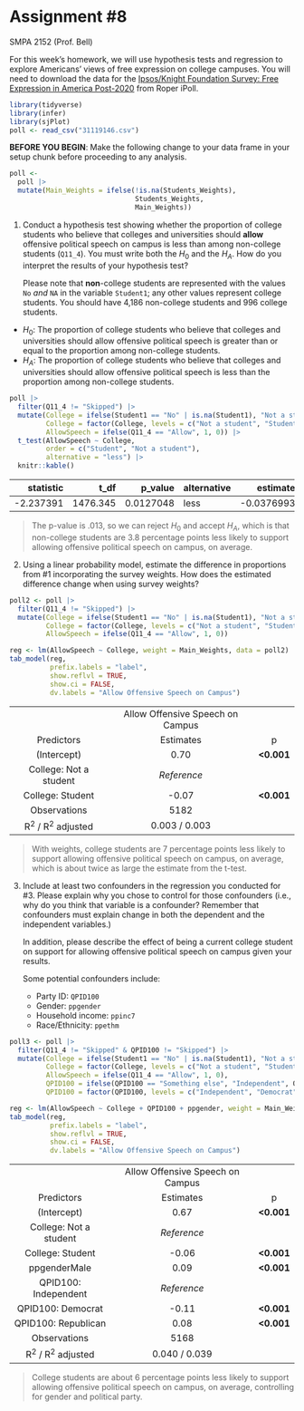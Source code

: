 # Assignment \#8
SMPA 2152 (Prof. Bell)

For this week’s homework, we will use hypothesis tests and regression to
explore Americans’ views of free expression on college campuses. You
will need to download the data for the [Ipsos/Knight Foundation Survey:
Free Expression in America
Post-2020](https://doi.org/10.25940/ROPER-31119146) from Roper iPoll.

``` r
library(tidyverse)
library(infer)
library(sjPlot)
poll <- read_csv("31119146.csv")
```

**BEFORE YOU BEGIN**: Make the following change to your data frame in
your setup chunk before proceeding to any analysis.

``` r
poll <- 
  poll |>
  mutate(Main_Weights = ifelse(!is.na(Students_Weights),
                               Students_Weights,
                               Main_Weights))
```

1.  Conduct a hypothesis test showing whether the proportion of college
    students who believe that colleges and universities should **allow**
    offensive political speech on campus is less than among non-college
    students (`Q11_4`). You must write both the $H_0$ and the $H_A$. How
    do you interpret the results of your hypothesis test?

    Please note that **non**-college students are represented with the
    values `No` *and* `NA` in the variable `Student1`; any other values
    represent college students. You should have 4,186 non-college
    students and 996 college students.

- $H_0$: The proportion of college students who believe that colleges
  and universities should allow offensive political speech is greater
  than or equal to the proportion among non-college students.
- $H_A$: The proportion of college students who believe that colleges
  and universities should allow offensive political speech is less than
  the proportion among non-college students.

``` r
poll |>
  filter(Q11_4 != "Skipped") |>
  mutate(College = ifelse(Student1 == "No" | is.na(Student1), "Not a student", "Student"),
         College = factor(College, levels = c("Not a student", "Student")),
         AllowSpeech = ifelse(Q11_4 == "Allow", 1, 0)) |>
  t_test(AllowSpeech ~ College,
         order = c("Student", "Not a student"),
         alternative = "less") |>
  knitr::kable()
```

| statistic |     t_df |   p_value | alternative |   estimate | lower_ci |   upper_ci |
|----------:|---------:|----------:|:------------|-----------:|---------:|-----------:|
| -2.237391 | 1476.345 | 0.0127048 | less        | -0.0376993 |     -Inf | -0.0099667 |

> The p-value is .013, so we can reject $H_0$ and accept $H_A$, which is
> that non-college students are 3.8 percentage points less likely to
> support allowing offensive political speech on campus, on average.

2.  Using a linear probability model, estimate the difference in
    proportions from \#1 incorporating the survey weights. How does the
    estimated difference change when using survey weights?

``` r
poll2 <- poll |>
  filter(Q11_4 != "Skipped") |>
  mutate(College = ifelse(Student1 == "No" | is.na(Student1), "Not a student", "Student"),
         College = factor(College, levels = c("Not a student", "Student")),
         AllowSpeech = ifelse(Q11_4 == "Allow", 1, 0))

reg <- lm(AllowSpeech ~ College, weight = Main_Weights, data = poll2)
tab_model(reg,
          prefix.labels = "label",
          show.reflvl = TRUE,
          show.ci = FALSE,
          dv.labels = "Allow Offensive Speech on Campus")
```

|                                        |                                  |             |
|:--------------------------------------:|:--------------------------------:|:-----------:|
|                                        | Allow Offensive Speech on Campus |             |
|               Predictors               |            Estimates             |      p      |
|              (Intercept)               |               0.70               | **\<0.001** |
|         College: Not a student         |           *Reference*            |             |
|            College: Student            |              -0.07               | **\<0.001** |
|              Observations              |               5182               |             |
| R<sup>2</sup> / R<sup>2</sup> adjusted |          0.003 / 0.003           |             |

> With weights, college students are 7 percentage points less likely to
> support allowing offensive political speech on campus, on average,
> which is about twice as large the estimate from the t-test.

3.  Include at least two confounders in the regression you conducted for
    \#3. Please explain why you chose to control for those confounders
    (i.e., why do you think that variable is a confounder? Remember that
    confounders must explain change in both the dependent and the
    independent variables.)

    In addition, please describe the effect of being a current college
    student on support for allowing offensive political speech on campus
    given your results.

    Some potential confounders include:

    - Party ID: `QPID100`
    - Gender: `ppgender`
    - Household income: `ppinc7`
    - Race/Ethnicity: `ppethm`

``` r
poll3 <- poll |>
  filter(Q11_4 != "Skipped" & QPID100 != "Skipped") |>
  mutate(College = ifelse(Student1 == "No" | is.na(Student1), "Not a student", "Student"),
         College = factor(College, levels = c("Not a student", "Student")),
         AllowSpeech = ifelse(Q11_4 == "Allow", 1, 0),
         QPID100 = ifelse(QPID100 == "Something else", "Independent", QPID100),
         QPID100 = factor(QPID100, levels = c("Independent", "Democrat", "Republican")))

reg <- lm(AllowSpeech ~ College + QPID100 + ppgender, weight = Main_Weights, data = poll3)
tab_model(reg,
          prefix.labels = "label",
          show.reflvl = TRUE,
          show.ci = FALSE,
          dv.labels = "Allow Offensive Speech on Campus")
```

|                                        |                                  |             |
|:--------------------------------------:|:--------------------------------:|:-----------:|
|                                        | Allow Offensive Speech on Campus |             |
|               Predictors               |            Estimates             |      p      |
|              (Intercept)               |               0.67               | **\<0.001** |
|         College: Not a student         |           *Reference*            |             |
|            College: Student            |              -0.06               | **\<0.001** |
|              ppgenderMale              |               0.09               | **\<0.001** |
|          QPID100: Independent          |           *Reference*            |             |
|           QPID100: Democrat            |              -0.11               | **\<0.001** |
|          QPID100: Republican           |               0.08               | **\<0.001** |
|              Observations              |               5168               |             |
| R<sup>2</sup> / R<sup>2</sup> adjusted |          0.040 / 0.039           |             |

> College students are about 6 percentage points less likely to support
> allowing offensive political speech on campus, on average, controlling
> for gender and political party.
